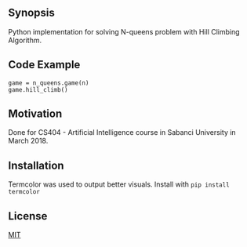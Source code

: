 ## Synopsis

Python implementation for solving N-queens problem with Hill Climbing Algorithm.

## Code Example

```
game = n_queens.game(n)
game.hill_climb()
```

## Motivation

Done for CS404 - Artificial Intelligence course in Sabanci University in March 2018.

## Installation

Termcolor was used to output better visuals. Install with `pip install termcolor`

## License

[MIT](./LICENSE)
